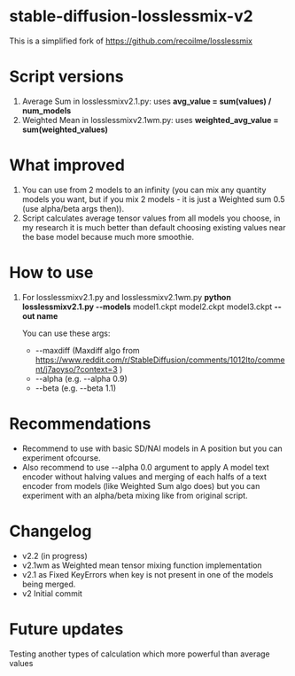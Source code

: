 # stable-diffusion-losslessmix-v2
This is a simplified fork of https://github.com/recoilme/losslessmix

# Script versions

1. Average Sum in losslessmixv2.1.py:
uses **avg_value = sum(values) / num_models**
2. Weighted Mean in losslessmixv2.1wm.py: uses **weighted_avg_value = sum(weighted_values)**

# What improved
1. You can use from 2 models to an infinity (you can mix any quantity models you want, but if you mix 2 models - it is just a Weighted sum 0.5 (use alpha/beta args then)).
2. Script calculates average tensor values from all models you choose, in my research it is much better than default choosing existing values near the base model because much more smoothie. 
# How to use

1. For losslessmixv2.1.py and losslessmixv2.1wm.py 
**python losslessmixv2.1.py --models** model1.ckpt model2.ckpt model3.ckpt **--out name**

   You can use these args:
   + --maxdiff (Maxdiff algo from https://www.reddit.com/r/StableDiffusion/comments/1012lto/comment/j7aoyso/?context=3 )
   + --alpha (e.g. --alpha 0.9)
   + --beta (e.g. --beta 1.1)

# Recommendations
+ Recommend to use with basic SD/NAI models in A position but you can experiment ofcourse.
+ Also recommend to use --alpha 0.0 argument to apply A model text encoder without halving values and merging of each halfs of a text encoder from models (like Weighted Sum algo does) but you can experiment with an alpha/beta mixing like from original script.

# Changelog
+ v2.2
(in progress)
+ v2.1wm as Weighted mean tensor mixing function implementation
+ v2.1 as 
Fixed KeyErrors when key is not present in one of the models being merged.
+ v2
Initial commit
# Future updates
Testing another types of calculation which more powerful than average values
